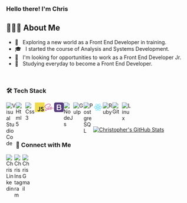 ### Hello there! I'm Chris

## 👨🏻‍💻 About Me 

- 🤔 &nbsp; Exploring a new world as a Front End Developer in training.
- 🎓 &nbsp; I started the course of Analysis and Systems Development.
- 💼 &nbsp; I'm looking for opportunities to work as a Front End Developer Jr.
- 🌱 &nbsp; Studying everyday to become a Front End Developer.

<br />

### 🛠 Tech Stack

[<img align="left" alt="Visual Studio Code" width="26px" src="https://github.com/chrisleo-usa/images/blob/master/languages/vscode/vscode.png" />][vscode]

[<img align="left" alt="Html 5" width="26px" src="https://github.com/chrisleo-usa/images/blob/master/languages/html/html.png" />][html]

[<img align="left" alt="Css 3" width="26px" src="https://github.com/chrisleo-usa/images/blob/master/languages/css/css.png" />][css]

[<img align="left" alt="Javascript" width="26px" src="https://raw.githubusercontent.com/github/explore/80688e429a7d4ef2fca1e82350fe8e3517d3494d/topics/javascript/javascript.png" />][javascript]

[<img align="left" alt="Sass" width="26px" src="https://raw.githubusercontent.com/github/explore/80688e429a7d4ef2fca1e82350fe8e3517d3494d/topics/sass/sass.png" />][sass]

[<img align="left" alt="Bootstrap" width="26px" src="https://raw.githubusercontent.com/github/explore/80688e429a7d4ef2fca1e82350fe8e3517d3494d/topics/bootstrap/bootstrap.png" />][bootstrap]

[<img align="left" alt="NodeJs" width="26px" src="https://github.com/chrisleo-usa/images/blob/master/languages/nodejs/nodejs.png" />][nodejs]

[<img align="left" alt="Gulp" width="28px" src="https://github.com/chrisleo-usa/images/blob/master/languages/gulp/gulp.png" />][gulp]

[<img align="left" alt="PostgreSQL" width="26px" src="https://github.com/chrisleo-usa/images/blob/master/languages/postgresql/postgresql.png" />][postgresql]

[<img align="left" alt="React" width="26px" src="https://raw.githubusercontent.com/github/explore/80688e429a7d4ef2fca1e82350fe8e3517d3494d/topics/react/react.png" />][react]

[<img align="left" alt="Ruby" width="26px" src="https://github.com/chrisleo-usa/images/blob/master/languages/ruby/ruby.png" />][ruby]

[<img align="left" alt="Git" width="26px" src="https://github.com/chrisleo-usa/images/blob/master/languages/git/git.png" />][git]

[<img align="left" alt="Linux" width="26px" src="https://github.com/chrisleo-usa/images/blob/master/languages/linux/linux.svg" />][linux]

<br/>
<br/>
<br/>

[![Christopher's GitHub Stats](https://github-readme-stats.vercel.app/api?username=chrisleo-usa&show_icons=true&theme=cobalt)](https://github.com/chrisleo-usa)

<h3> 🤝 Connect with Me </h3>

<div>
  
[<img color="#0077B5" align="left" alt="Chris Linkedin" width="22px" src="https://cdn.jsdelivr.net/npm/simple-icons@v3/icons/linkedin.svg" />][linkedin]
[<img align="left" alt="Chris Instagram " width="22px" src="https://cdn.jsdelivr.net/npm/simple-icons@v3/icons/instagram.svg" />][instagram] 
[<img align="left" alt="Chris Gmail" width="22px" src="https://cdn.jsdelivr.net/npm/simple-icons@v3/icons/gmail.svg" />][gmail]

</div>

[vscode]: https://code.visualstudio.com/
[html]: https://developer.mozilla.org/en-US/docs/Web/Guide/HTML/HTML5
[css]: https://developer.mozilla.org/en-US/docs/Web/CSS
[javascript]: https://developer.mozilla.org/en-US/docs/Web/JavaScript
[sass]: https://sass-lang.com/
[bootstrap]: https://getbootstrap.com/
[nodejs]: https://nodejs.org/en/
[gulp]: https://gulpjs.com/
[postgresql]: https://www.postgresql.org/
[react]: https://reactjs.org/
[ruby]: https://ruby-doc.org/
[git]: https://git-scm.com/
[linux]: https://ubuntu.com/
[linkedin]: https://www.linkedin.com/in/chrisleoalves/
[instagram]: https://www.instagram.com/chrisleoalves/
[gmail]: mailto:chrisleo.usa@gmail.com
